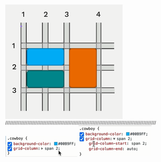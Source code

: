 ![grid placement](image.png)
///////////////////////////////////////////////////////////////////////////////////////////////
!['grid column' property condensed](image-1.png)
!['grid column' property expanded](image-2.png)